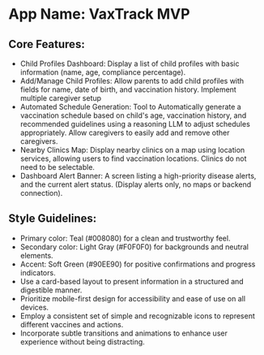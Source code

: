 # **App Name**: VaxTrack MVP

## Core Features:

- Child Profiles Dashboard: Display a list of child profiles with basic information (name, age, compliance percentage).
- Add/Manage Child Profiles: Allow parents to add child profiles with fields for name, date of birth, and vaccination history. Implement multiple caregiver setup
- Automated Schedule Generation: Tool to Automatically generate a vaccination schedule based on child's age, vaccination history, and recommended guidelines using a reasoning LLM to adjust schedules appropriately. Allow caregivers to easily add and remove other caregivers.
- Nearby Clinics Map: Display nearby clinics on a map using location services, allowing users to find vaccination locations. Clinics do not need to be selectable.
- Dashboard Alert Banner: A screen listing a high-priority disease alerts, and the current alert status. (Display alerts only, no maps or backend connection).

## Style Guidelines:

- Primary color: Teal (#008080) for a clean and trustworthy feel.
- Secondary color: Light Gray (#F0F0F0) for backgrounds and neutral elements.
- Accent: Soft Green (#90EE90) for positive confirmations and progress indicators.
- Use a card-based layout to present information in a structured and digestible manner.
- Prioritize mobile-first design for accessibility and ease of use on all devices.
- Employ a consistent set of simple and recognizable icons to represent different vaccines and actions.
- Incorporate subtle transitions and animations to enhance user experience without being distracting.